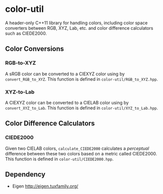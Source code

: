 # color-util
A header-only C++11 library for handling colors, including color space converters between RGB, XYZ, Lab, etc. and color difference calculators such as CIEDE2000.

## Color Conversions

### RGB-to-XYZ

A sRGB color can be converted to a CIEXYZ color using by `convert_RGB_to_XYZ`. This function is defined in `color-util/RGB_to_XYZ.hpp`.

### XYZ-to-Lab

A CIEXYZ color can be converted to a CIELAB color using by `convert_XYZ_to_Lab`. This function is defined in `color-util/XYZ_to_Lab.hpp`.

## Color Difference Calculators

### CIEDE2000

Given two CIELAB colors, `calculate_CIEDE2000` calculates a *perceptual* difference between these two colors based on a metric called CIEDE2000. This function is defined in `color-util/CIEDE2000.hpp`.

## Dependency

- Eigen <http://eigen.tuxfamily.org/>
